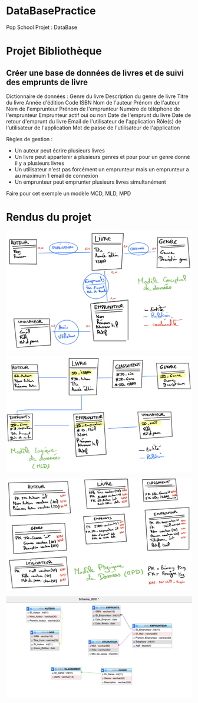 # DataBasePractice
Pop School Projet : DataBase

# Projet Bibliothèque

## Créer une base de données de livres et de suivi des emprunts de livre
Dictionnaire de données :
Genre du livre
Description du genre de livre
Titre du livre
Année d'édition
Code ISBN
Nom de l'auteur
Prénom de l'auteur
Nom de l'emprunteur
Prénom de l'emprunteur
Numéro de téléphone de l'emprunteur
Emprunteur actif oui ou non
Date de l'emprunt du livre
Date de retour d'emprunt du livre
Email de l'utilisateur de l'application
Rôle(s) de l'utilisateur de l'application
Mot de passe de l'utilisateur de l'application

Règles de gestion :
- Un auteur peut écrire plusieurs livres
- Un livre peut appartenir à plusieurs genres et pour pour un genre donné il y a plusieurs livres
- Un utilisateur n'est pas forcément un emprunteur mais un emprunteur a au maximum 1 email de connexion
- Un emprunteur peut emprunter plusieurs livres simultanément

Faire pour cet exemple un modèle MCD, MLD, MPD

# Rendus du projet 
![Rendu MCD](/MCD.jpeg 'rendu MCD')

![Rendu MLD](/MLD.jpeg 'rendu MLD')

![Rendu MPD](/MPD.jpeg 'rendu MPD')

![Rendu PHPMyAdmin](/PHPMyAdmin.png 'rendu PHPMyAdmin')
